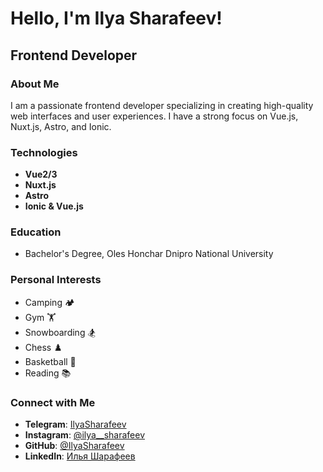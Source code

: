 
# Hello, I'm Ilya Sharafeev!

## Frontend Developer

### About Me
I am a passionate frontend developer specializing in creating high-quality web interfaces and user experiences. I have a strong focus on Vue.js, Nuxt.js, Astro, and Ionic.

### Technologies
- **Vue2/3**
- **Nuxt.js**
- **Astro**
- **Ionic & Vue.js**

### Education
- Bachelor's Degree, Oles Honchar Dnipro National University

### Personal Interests
- Camping 🏕️
- Gym 🏋️
- Snowboarding 🏂
- Chess ♟️
- Basketball 🏀
- Reading 📚

### Connect with Me
- **Telegram**: [IlyaSharafeev](https://t.me/IlyaSharafeev)
- **Instagram**: [@ilya__sharafeev](https://instagram.com/ilya__sharafeev?igshid=NGExMmI2YTkyZg==)
- **GitHub**: [@IlyaSharafeev](https://github.com/IlyaSharafeev)
- **LinkedIn**: [Илья Шарафеев](https://www.linkedin.com/in/%D0%B8%D0%BB%D1%8C%D1%8F-%D1%88%D0%B0%D1%80%D0%B0%D1%84%D0%B5%D0%B5%D0%B2-6428891ba/)
